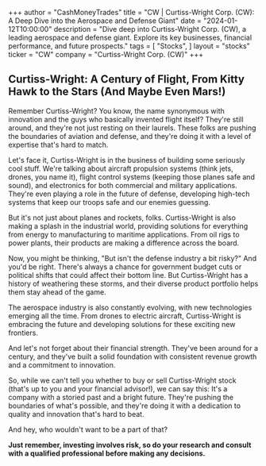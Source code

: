 +++
author = "CashMoneyTrades"
title = "CW |  Curtiss-Wright Corp. (CW): A Deep Dive into the Aerospace and Defense Giant"
date = "2024-01-12T10:00:00"
description = "Dive deep into Curtiss-Wright Corp. (CW), a leading aerospace and defense giant. Explore its key businesses, financial performance, and future prospects."
tags = [
"Stocks",
]
layout = "stocks"
ticker = "CW"
company = "Curtiss-Wright Corp. (CW)"
+++
        


## Curtiss-Wright: A Century of Flight, From Kitty Hawk to the Stars (And Maybe Even Mars!)

Remember Curtiss-Wright? You know, the name synonymous with innovation and the guys who basically invented flight itself? They're still around, and they're not just resting on their laurels. These folks are pushing the boundaries of aviation and defense, and they're doing it with a level of expertise that's hard to match.

Let's face it, Curtiss-Wright is in the business of building some seriously cool stuff. We're talking about aircraft propulsion systems (think jets, drones, you name it), flight control systems (keeping those planes safe and sound), and electronics for both commercial and military applications. They're even playing a role in the future of defense, developing high-tech systems that keep our troops safe and our enemies guessing. 

But it's not just about planes and rockets, folks. Curtiss-Wright is also making a splash in the industrial world, providing solutions for everything from energy to manufacturing to maritime applications. From oil rigs to power plants, their products are making a difference across the board.

Now, you might be thinking, "But isn't the defense industry a bit risky?" And you'd be right. There's always a chance for government budget cuts or political shifts that could affect their bottom line. But Curtiss-Wright has a history of weathering these storms, and their diverse product portfolio helps them stay ahead of the game.

The aerospace industry is also constantly evolving, with new technologies emerging all the time. From drones to electric aircraft, Curtiss-Wright is embracing the future and developing solutions for these exciting new frontiers.  

And let's not forget about their financial strength. They've been around for a century, and they've built a solid foundation with consistent revenue growth and a commitment to innovation. 

So, while we can't tell you whether to buy or sell Curtiss-Wright stock (that's up to you and your financial advisor!), we can say this: It's a company with a storied past and a bright future. They're pushing the boundaries of what's possible, and they're doing it with a dedication to quality and innovation that's hard to beat.  

And hey, who wouldn't want to be a part of that?  

**Just remember, investing involves risk, so do your research and consult with a qualified professional before making any decisions.** 

        